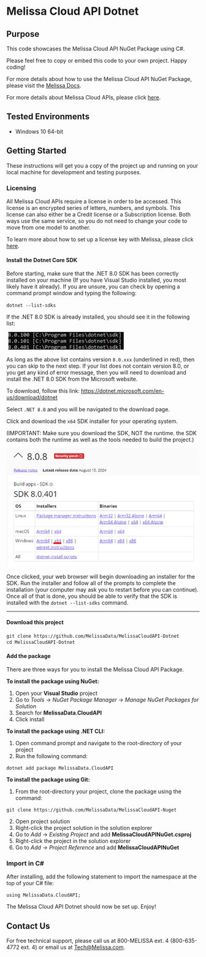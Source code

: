 # Melissa Cloud API Dotnet

## Purpose
This code showcases the Melissa Cloud API NuGet Package using C#.

Please feel free to copy or embed this code to your own project. Happy coding!

For more details about how to use the Melissa Cloud API NuGet Package, please visit the [Melissa Docs](https://docs.melissa.com/cloud-api/cloud-api-packages/cloud-api-packages-installation.html).

For more details about Melissa Cloud APIs, please click [here](https://docs.melissa.com/cloud-api/cloud-api/cloud-api-index.html).

## Tested Environments
- Windows 10 64-bit

## Getting Started
These instructions will get you a copy of the project up and running on your local machine for development and testing purposes. 

### Licensing
All Melissa Cloud APIs require a license in order to be accessed. This license is an encrypted series of letters, numbers, and symbols. This license can also either be a Credit license or a Subscription license. Both ways use the same service, so you do not need to change your code to move from one model to another.

To learn more about how to set up a license key with Melissa, please click [here](https://docs.melissa.com/cloud-api/cloud-api/licensing.html).

#### Install the Dotnet Core SDK
Before starting, make sure that the .NET 8.0 SDK has been correctly installed on your machine (If you have Visual Studio installed, you most likely have it already). If you are unsure, you can check by opening a command prompt window and typing the following:

`dotnet --list-sdks`

If the .NET 8.0 SDK is already installed, you should see it in the following list:

![alt text](/screenshots/dotnet_output.png)

As long as the above list contains version `8.0.xxx` (underlined in red), then you can skip to the next step. If your list does not contain version 8.0, or you get any kind of error message, then you will need to download and install the .NET 8.0 SDK from the Microsoft website.

To download, follow this link: https://dotnet.microsoft.com/en-us/download/dotnet

Select `.NET 8.0` and you will be navigated to the download page.

Click and download the `x64` SDK installer for your operating system.

(IMPORTANT: Make sure you download the SDK, NOT the runtime. the SDK contains both the runtime as well as the tools needed to build the project.)

![alt text](/screenshots/net8.png)

Once clicked, your web browser will begin downloading an installer for the SDK. Run the installer and follow all of the prompts to complete the installation (your computer may ask you to restart before you can continue). Once all of that is done, you should be able to verify that the SDK is installed with the `dotnet --list-sdks` command.

----------------------------------------

#### Download this project
```
git clone https://github.com/MelissaData/MelissaCloudAPI-Dotnet
cd MelissaCloudAPI-Dotnet
```

#### Add the package
There are three ways for you to install the Melissa Cloud API Package.

**To install the package using NuGet:**

1. Open your **Visual Studio** project
2. Go to *Tools* → *NuGet Package Manager* → *Manage NuGet Packages for Solution*
3. Search for **MelissaData.CloudAPI**
4. Click install

**To install the package using .NET CLI:**

1. Open command prompt and navigate to the root-directory of your project
2. Run the following command:
```
dotnet add package MelissaData.CloudAPI
```

**To install the package using Git:**

1. From the root-directory your project, clone the package using the command:

```
git clone https://github.com/MelissaData/MelissaCloudAPI-Nuget
```

2. Open project solution
3. Right-click the project solution in the solution explorer
4. Go to *Add* → *Existing Project* and add **MelissaCloudAPINuGet.csproj**
5. Right-click the project in the solution explorer
6. Go to *Add* → *Project Reference* and add **MelissaCloudAPINuGet**

### Import in C#

After installing, add the following statement to import the namespace at the top of your C# file:

```
using MelissaData.CloudAPI;
```

The Melissa Cloud API Dotnet should now be set up. Enjoy!

## Contact Us
For free technical support, please call us at 800-MELISSA ext. 4 (800-635-4772 ext. 4) or email us at Tech@Melissa.com.


